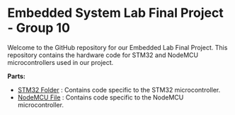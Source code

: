 # Embedded System Lab Final Project - Group 10 
Welcome to the GitHub repository for our Embedded Lab Final Project. This repository contains the hardware code for STM32 and NodeMCU microcontrollers used in our project.


**Parts:**

- [STM32 Folder](https://github.com/subhakritsc/embedded_lab_final_project/tree/main/GPS_Part) : Contains code specific to the STM32 microcontroller.
- [NodeMCU File](https://github.com/subhakritsc/embedded_lab_final_project/blob/main/NodeMCU.ino) : Contains code specific to the NodeMCU microcontroller.
